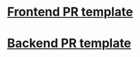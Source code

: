 # <a href='?template=frontend.md'>Frontend PR template</a>
# <a href='?template=backend.md'>Backend PR template</a>
